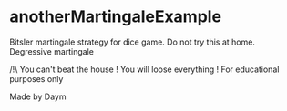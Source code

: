 # anotherMartingaleExample
Bitsler martingale strategy for dice game. Do not try this at home.
Degressive martingale

/!\ You can't beat the house ! You will loose everything ! 
For educational purposes only

Made by Daym
